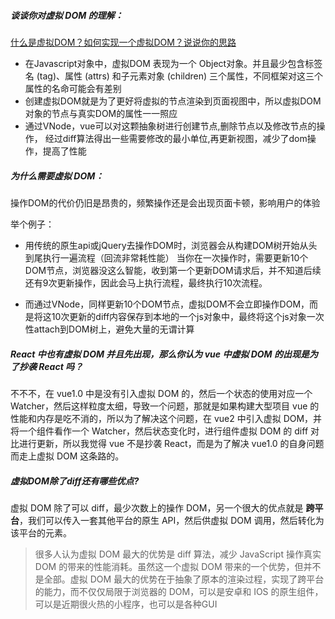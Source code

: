 ##### 谈谈你对虚拟 DOM 的理解：
[什么是虚拟DOM？如何实现一个虚拟DOM？说说你的思路](https://vue3js.cn/interview/vue/vnode.html#%E4%B8%80%E3%80%81%E4%BB%80%E4%B9%88%E6%98%AF%E8%99%9A%E6%8B%9Fdom)


- 在Javascript对象中，虚拟DOM 表现为一个 Object对象。并且最少包含标签名 (tag)、属性 (attrs) 和子元素对象 (children) 三个属性，不同框架对这三个属性的名命可能会有差别
- 创建虚拟DOM就是为了更好将虚拟的节点渲染到页面视图中，所以虚拟DOM对象的节点与真实DOM的属性一一照应
- 通过VNode，vue可以对这颗抽象树进行创建节点,删除节点以及修改节点的操作， 经过diff算法得出一些需要修改的最小单位,再更新视图，减少了dom操作，提高了性能

##### 为什么需要虚拟 DOM：
操作DOM的代价仍旧是昂贵的，频繁操作还是会出现页面卡顿，影响用户的体验

举个例子：
- 用传统的原生api或jQuery去操作DOM时，浏览器会从构建DOM树开始从头到尾执行一遍流程（回流非常耗性能）
当你在一次操作时，需要更新10个DOM节点，浏览器没这么智能，收到第一个更新DOM请求后，并不知道后续还有9次更新操作，因此会马上执行流程，最终执行10次流程。

- 而通过VNode，同样更新10个DOM节点，虚拟DOM不会立即操作DOM，而是将这10次更新的diff内容保存到本地的一个js对象中，最终将这个js对象一次性attach到DOM树上，避免大量的无谓计算

##### React 中也有虚拟 DOM 并且先出现，那么你认为 vue 中虚拟 DOM 的出现是为了抄袭 React 吗？
不不不，在 vue1.0 中是没有引入虚拟 DOM 的，然后一个状态的使用对应一个 Watcher，然后这样粒度太细，导致一个问题，那就是如果构建大型项目 vue 的性能和内存是吃不消的，所以为了解决这个问题，在 vue2 中引入虚拟 DOM，并将一个组件看作一个 Watcher，然后状态变化时，进行组件虚拟 DOM 的 diff 对比进行更新，所以我觉得 vue 不是抄袭 React，而是为了解决 vue1.0 的自身问题而走上虚拟 DOM 这条路的。

##### 虚拟DOM除了diff还有哪些优点?
虚拟 DOM 除了可以 diff，最少次数上的操作 DOM，另一个很大的优点就是 **跨平台**，我们可以传入一套其他平台的原生 API，然后供虚拟 DOM 调用，然后转化为该平台的元素。

> 很多人认为虚拟 DOM 最大的优势是 diff 算法，减少 JavaScript 操作真实 DOM 的带来的性能消耗。虽然这一个虚拟 DOM 带来的一个优势，但并不是全部。虚拟 DOM 最大的优势在于抽象了原本的渲染过程，实现了跨平台的能力，而不仅仅局限于浏览器的 DOM，可以是安卓和 IOS 的原生组件，可以是近期很火热的小程序，也可以是各种GUI